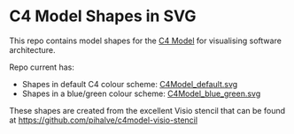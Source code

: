 # C4 Model Shapes in SVG
This repo contains model shapes for the [C4 Model](https://c4model.com/) for visualising software architecture.

Repo current has:

* Shapes in default C4 colour scheme: [C4Model_default.svg](C4Model_default.svg)
* Shapes in a blue/green colour scheme: [C4Model_blue_green.svg](C4Model_blue_green.svg)

These shapes are created from the excellent Visio stencil that can be found at https://github.com/pihalve/c4model-visio-stencil  
